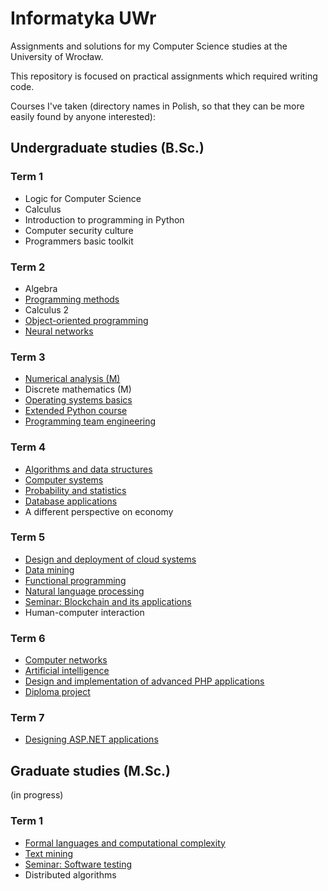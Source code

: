 # Informatyka UWr

Assignments and solutions for my Computer Science studies at the University of Wrocław.

This repository is focused on practical assignments which required writing code.

Courses I've taken (directory names in Polish, so that they can be more easily found by anyone interested):

## Undergraduate studies (B.Sc.)

### Term 1
- Logic for Computer Science
- Calculus
- Introduction to programming in Python
- Computer security culture
- Programmers basic toolkit

### Term 2
- Algebra
- [Programming methods](Metody_programowania)
- Calculus 2
- [Object-oriented programming](Programowanie_obiektowe)
- [Neural networks](Sieci_neuronowe)

### Term 3
- [Numerical analysis (M)](Analiza_numeryczna_M)
- Discrete mathematics (M)
- [Operating systems basics](Systemy_operacyjne_Podstawy)
- [Extended Python course](Kurs_rozszerzony_jezyka_Python)
- [Programming team engineering](https://github.com/czapiga/IZP-glosowanie)

### Term 4
- [Algorithms and data structures](Algorytmy_i_struktury_danych)
- [Computer systems](Architektury_systemow_komputerowych)
- [Probability and statistics](Rachunek_prawdopodobienstwa_i_statystyka)
- [Database applications](Kurs_projektowania_aplikacji_z_bazami_danych)
- A different perspective on economy

### Term 5
- [Design and deployment of cloud systems](Projektowanie_i_wdrazanie_systemow_w_chmurze)
- [Data mining](Eksploracja_danych)
- [Functional programming](Programowanie_funkcyjne)
- [Natural language processing](Przetwarzanie_jezyka_naturalnego)
- [Seminar: Blockchain and its applications](Seminarium_Blockchain_i_jego_zastosowania)
- Human-computer interaction

### Term 6
- [Computer networks](Sieci_komputerowe)
- [Artificial intelligence](Sztuczna_inteligencja)
- [Design and implementation of advanced PHP applications](Kurs_Projektowanie_i_implementacja_zaawansowanych_aplikacji_PHP)
- [Diploma project](Praca_inzynierska)

### Term 7
- [Designing ASP.NET applications](Kurs_projektowania_aplikacji_ASPNET)

## Graduate studies (M.Sc.)

(in progress)

### Term 1
- [Formal languages and computational complexity](Jezyki_formalne_i_zlozonosc_obliczeniowa)
- [Text mining](Eksploracja_tekstow)
- [Seminar: Software testing](Seminarium_Testowanie_oprogramowania)
- Distributed algorithms
